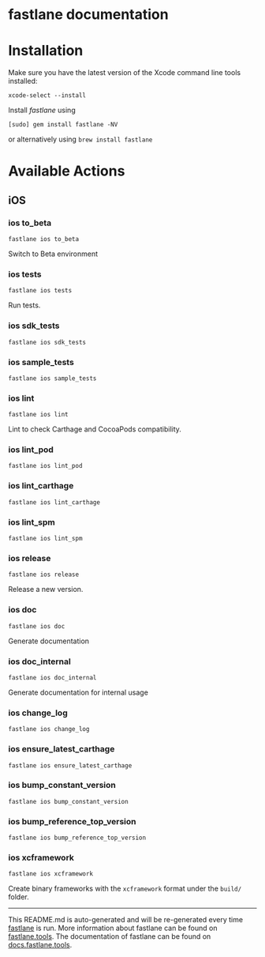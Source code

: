 fastlane documentation
================
# Installation

Make sure you have the latest version of the Xcode command line tools installed:

```
xcode-select --install
```

Install _fastlane_ using
```
[sudo] gem install fastlane -NV
```
or alternatively using `brew install fastlane`

# Available Actions
## iOS
### ios to_beta
```
fastlane ios to_beta
```
Switch to Beta environment
### ios tests
```
fastlane ios tests
```
Run tests.
### ios sdk_tests
```
fastlane ios sdk_tests
```

### ios sample_tests
```
fastlane ios sample_tests
```

### ios lint
```
fastlane ios lint
```
Lint to check Carthage and CocoaPods compatibility.
### ios lint_pod
```
fastlane ios lint_pod
```

### ios lint_carthage
```
fastlane ios lint_carthage
```

### ios lint_spm
```
fastlane ios lint_spm
```

### ios release
```
fastlane ios release
```
Release a new version.
### ios doc
```
fastlane ios doc
```
Generate documentation
### ios doc_internal
```
fastlane ios doc_internal
```
Generate documentation for internal usage
### ios change_log
```
fastlane ios change_log
```

### ios ensure_latest_carthage
```
fastlane ios ensure_latest_carthage
```

### ios bump_constant_version
```
fastlane ios bump_constant_version
```

### ios bump_reference_top_version
```
fastlane ios bump_reference_top_version
```

### ios xcframework
```
fastlane ios xcframework
```
Create binary frameworks with the `xcframework` format under the `build/` folder.

----

This README.md is auto-generated and will be re-generated every time [fastlane](https://fastlane.tools) is run.
More information about fastlane can be found on [fastlane.tools](https://fastlane.tools).
The documentation of fastlane can be found on [docs.fastlane.tools](https://docs.fastlane.tools).

